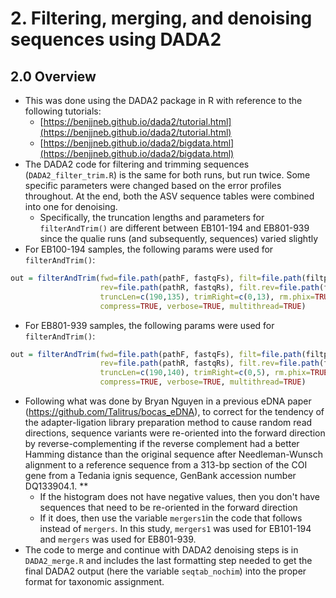 # 2. Filtering, merging, and denoising sequences using DADA2
## 2.0 Overview

- This was done using the DADA2 package in R with reference to the following tutorials:
    - [https://benjjneb.github.io/dada2/tutorial.html](https://benjjneb.github.io/dada2/tutorial.html)
    - [https://benjjneb.github.io/dada2/bigdata.html](https://benjjneb.github.io/dada2/bigdata.html)
- The DADA2 code for filtering and trimming sequences (`DADA2_filter_trim.R`) is the same for both runs, but run twice. Some specific parameters were changed based on the error profiles throughout. At the end, both the ASV sequence tables were combined into one for denoising.
    - Specifically, the truncation lengths and parameters for `filterAndTrim()` are different between EB101-194 and EB801-939 since the qualie runs (and subsequently, sequences) varied slightly
- For EB100-194 samples, the following params were used for `filterAndTrim()`:

```r
out = filterAndTrim(fwd=file.path(pathF, fastqFs), filt=file.path(filtpathF, fastqFs),
                    rev=file.path(pathR, fastqRs), filt.rev=file.path(filtpathR, fastqRs),
                    truncLen=c(190,135), trimRight=c(0,13), rm.phix=TRUE,
                    compress=TRUE, verbose=TRUE, multithread=TRUE)
```

- For EB801-939 samples, the following params were used for `filterAndTrim()`:

```r
out = filterAndTrim(fwd=file.path(pathF, fastqFs), filt=file.path(filtpathF, fastqFs),
                    rev=file.path(pathR, fastqRs), filt.rev=file.path(filtpathR, fastqRs),
                    truncLen=c(190,140), trimRight=c(0,5), rm.phix=TRUE,
                    compress=TRUE, verbose=TRUE, multithread=TRUE)
```

- Following what was done by Bryan Nguyen in a previous eDNA paper (https://github.com/Talitrus/bocas_eDNA), to correct for the tendency of the adapter-ligation library preparation method to cause random read directions, sequence variants were re-oriented into the forward direction by reverse-complementing if the reverse complement had a better Hamming distance than the original sequence after Needleman-Wunsch alignment to a reference sequence from a 313-bp section of the COI gene from a Tedania ignis sequence, GenBank accession number DQ133904.1. **
    - If the histogram does not have negative values, then you don't have sequences that need to be re-oriented in the forward direction
    - If it does, then use the variable `mergers1`in the code that follows instead of `mergers`. In this study, `mergers1` was used for EB101-194 and `mergers` was used for EB801-939.
- The code to merge and continue with DADA2 denoising steps is in `DADA2_merge.R` and includes the last formatting step needed to get the final DADA2 output (here the variable `seqtab_nochim`) into the proper format for taxonomic assignment.
